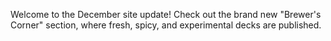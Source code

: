 Welcome to the December site update! Check out the brand new "Brewer's Corner" section, where fresh, spicy, and experimental decks are published.